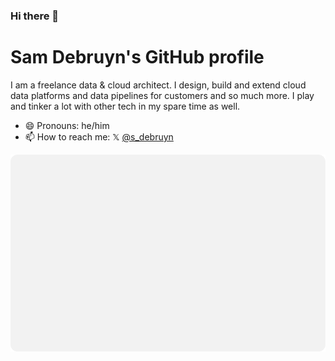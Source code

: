 ### Hi there 👋

# Sam Debruyn's GitHub profile

I am a freelance data & cloud architect. I design, build and extend cloud data platforms and data pipelines for customers and so much more. I play and tinker a lot with other tech in my spare time as well.

* 😄 Pronouns: he/him
* 📫 How to reach me: 𝕏 [@s_debruyn](https://x.com/s_debruyn)

![sdebruyn](https://raw.githubusercontent.com/sdebruyn/sdebruyn/main/assets/badge.svg "GitHub stats")
